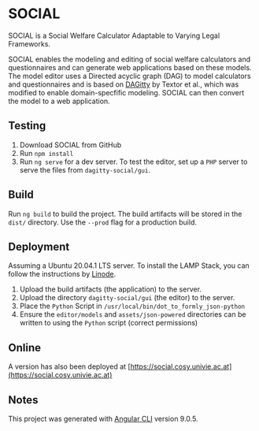 # SOCIAL

SOCIAL is a Social Welfare Calculator Adaptable to Varying Legal Frameworks. 

SOCIAL enables the modeling and editing of social welfare calculators and questionnaires and can generate web applications based on these models. The model editor uses a Directed acyclic graph (DAG) to model calculators and questionnaires and is based on [DAGitty](https://github.com/jtextor/dagitty) by Textor et al., which was modified to enable domain-specfific modeling. SOCIAL can then convert the model to a web application.

## Testing

1. Download SOCIAL from GitHub
2. Run `npm install`
3. Run `ng serve` for a dev server. To test the editor, set up a `PHP` server to serve the files from `dagitty-social/gui`. 

## Build

Run `ng build` to build the project. The build artifacts will be stored in the `dist/` directory. Use the `--prod` flag for a production build.

## Deployment

Assuming a Ubuntu 20.04.1 LTS server. 
To install the LAMP Stack, you can follow the instructions by [Linode](https://www.linode.com/docs/web-servers/lamp/how-to-install-a-lamp-stack-on-ubuntu-18-04/).

1. Upload the build artifacts (the application) to the server.
2. Upload the directory `dagitty-social/gui` (the editor) to the server.
3. Place the `Python` Script in `/usr/local/bin/dot_to_formly_json-python` 
4. Ensure the `editor/models` and `assets/json-powered` directories can be written to using the `Python` script (correct permissions) 

## Online

A version has also been deployed at [https://social.cosy.univie.ac.at](https://social.cosy.univie.ac.at)

## Notes

This project was generated with [Angular CLI](https://github.com/angular/angular-cli) version 9.0.5.

